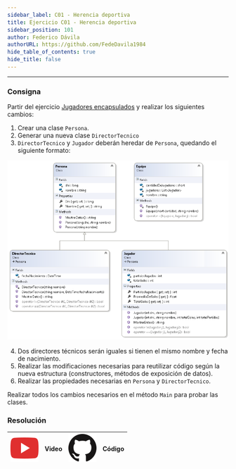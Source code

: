 ```yaml
---
sidebar_label: C01 - Herencia deportiva
title: Ejercicio C01 - Herencia deportiva
sidebar_position: 101
author: Federico Dávila
authorURL: https://github.com/FedeDavila1984
hide_table_of_contents: true
hide_title: false
---
```

---

### Consigna
Partir del ejercicio [Jugadores encapsulados](../../07-encapsulamiento/Ejercicios/C01-jugadores-encapsulados.md) y realizar los siguientes cambios:

1. Crear una clase `Persona`.
2. Generar una nueva clase `DirectorTecnico`
3. `DirectorTecnico` y `Jugador` deberán heredar de `Persona`, quedando el siguiente formato:

![Diagrama de clases](/clases/08-herencia/ejercicios/herencia-deportiva-diagram.PNG)

4. Dos directores técnicos serán iguales si tienen el mismo nombre y fecha de nacimiento.
5. Realizar las modificaciones necesarias para reutilizar código según la nueva estructura (constructores, métodos de exposición de datos).
6. Realizar las propiedades necesarias en `Persona` y `DirectorTecnico`.

Realizar todos los cambios necesarios en el método `Main` para probar las clases.

### Resolución
| ![img](/base/youtube.svg) | Video | ![img](/base/github.svg) | Código |
| :-----------------------: | :---: | :----------------------: | :----: |